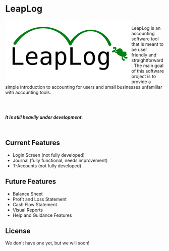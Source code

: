 # LeapLog

<img src="https://github.com/LeapLogTeam/leaplog/blob/master/leaplog/logo.png" alt="leaplog logo" height="200" width="400" align="left">

<br>
LeapLog is an accounting software tool that is meant to be user friendly and straightforward.
The main goal of this software project is to provide a simple introduction to
accounting for users and small businesses unfamiliar with accounting tools.

<br><br>

**_It is still heavily under development._**

<br>

## Current Features

- Login Screen (not fully developed)
- Journal (fully functional, needs improvement)
- T-Accounts (not fully developed)

## Future Features 

- Balance Sheet
- Profit and Loss Statement
- Cash Flow Statement
- Visual Reports
- Help and Guidance Features

## License

We don't have one yet, but we will soon!
